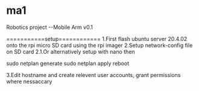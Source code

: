 # ma1
Robotics project --Mobile Arm v0.1

===========setup============
1.First flash ubuntu server 20.4.02 onto the rpi micro SD card using the rpi imager
2.Setup network-config file on SD card
2.1.Or alternatively setup with nano then

  sudo netplan generate
  sudo netplan apply
  reboot
  
3.Edit hostname and create relevent user accounts, grant permissions where nessaccary
